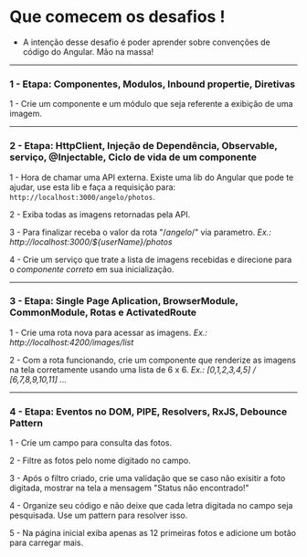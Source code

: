 # Que comecem os desafios !
  * A intenção desse desafio é poder aprender sobre convenções de código do Angular. Mão na massa!

---

 ### **1 - Etapa: Componentes, Modulos, Inbound propertie, Diretivas**

  1 - Crie um componente e um módulo que seja referente a exibição de uma imagem.

---

 ### **2 - Etapa: HttpClient, Injeção de Dependência, Observable, serviço, @Injectable, Ciclo de vida de um componente**

  1 - Hora de chamar uma API externa. Existe uma lib do Angular que pode te ajudar, use esta lib e faça a requisição para: ```http://localhost:3000/angelo/photos```.
  
  2 - Exiba todas as imagens retornadas pela API.

  3 - Para finalizar receba o valor da rota "/*angelo*/" via parametro. *Ex.: http://localhost:3000/${userName}/photos*

  4 - Crie um serviço que trate a lista de imagens recebidas e direcione para o *componente correto* em sua inicialização. 

---

 ### **3 - Etapa: Single Page Aplication, BrowserModule, CommonModule, Rotas e ActivatedRoute**
 
  1 - Crie uma rota nova para acessar as imagens. *Ex.: http://localhost:4200/images/list*

  2 - Com a rota funcionando, crie um componente que renderize as imagens na tela corretamente usando uma lista de 6 x 6. *Ex.: [0,1,2,3,4,5] / [6,7,8,9,10,11] ...*

--- 

 ### **4 - Etapa: Eventos no DOM, PIPE, Resolvers, RxJS, Debounce Pattern**
  1 - Crie um campo para consulta das fotos.
  
  2 - Filtre as fotos pelo nome digitado no campo.
  
  3 - Após o filtro criado, crie uma validação que se caso não exisitir a foto digitada, mostrar na tela a mensagem "Status não encontrado!"
  
  4 - Organize seu código e não deixe que cada letra digitada no campo seja pesquisada. Use um pattern para resolver isso.
  
  5 - Na página inicial exiba apenas as 12 primeiras fotos e adicione um botão para carregar mais.



